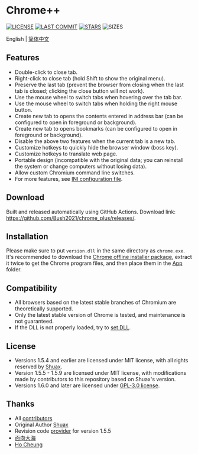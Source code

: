 # Chrome++
[![LICENSE](https://img.shields.io/badge/License-GPL--3.0--only-blue.svg?style=for-the-badge&logo=github "LICENSE")](https://github.com/Bush2021/chrome_plus/blob/main/LICENSE) [![LAST COMMIT](https://img.shields.io/github/last-commit/Bush2021/chrome_plus?color=blue&logo=github&style=for-the-badge "LAST COMMIT")](https://github.com/Bush2021/chrome_plus/commits/main)  [![STARS](https://img.shields.io/github/stars/Bush2021/chrome_plus?color=brightgreen&logo=github&style=for-the-badge "STARS")](https://github.com/Bush2021/chrome_plus/stargazers) ![SIZES](https://img.shields.io/github/languages/code-size/Bush2021/chrome_plus?color=brightgreen&logo=github&style=for-the-badge "SIZES")

English | [简体中文](README_CN.md)

## Features
* Double-click to close tab.
* Right-click to close tab (hold Shift to show the original menu).
* Preserve the last tab (prevent the browser from closing when the last tab is closed; clicking the close button will not work).
* Use the mouse wheel to switch tabs when hovering over the tab bar.
* Use the mouse wheel to switch tabs when holding the right mouse button.
* Create new tab to opens the contents entered in address bar (can be configured to open in foreground or background).
* Create new tab to opens bookmarks (can be configured to open in foreground or background).
* Disable the above two features when the current tab is a new tab.
* Customize hotkeys to quickly hide the browser window (boss key).
* Customize hotkeys to translate web page.
* Portable design (incompatible with the original data; you can reinstall the system or change computers without losing data).
* Allow custom Chromium command line switches.
* For more features, see [INI configuration file](src/chrome++.ini).

## Download
Built and released automatically using GitHub Actions. Download link: https://github.com/Bush2021/chrome_plus/releases/.

## Installation
Please make sure to put `version.dll` in the same directory as `chrome.exe`. It's recommended to download the [Chrome offline installer package](https://github.com/Bush2021/chrome_installer), extract it twice to get the Chrome program files, and then place them in the [App](https://github.com/Bush2021/chrome_plus/releases/latest) folder.

## Compatibility
* All browsers based on the latest stable branches of Chromium are theoretically supported.
* Only the latest stable version of Chrome is tested, and maintenance is not guaranteed.
* If the DLL is not properly loaded, try to [set DLL](https://github.com/Bush2021/setdll/).

## License
* Versions 1.5.4 and earlier are licensed under MIT license, with all rights reserved by [Shuax](https://github.com/shuax/).
* Version 1.5.5 - 1.5.9 are licensed under MIT license, with modifications made by contributors to this repository based on Shuax's version.
* Versions 1.6.0 and later are licensed under [GPL-3.0 license](LICENSE).

## Thanks
* All [contributors](https://github.com/Bush2021/chrome_plus/graphs/contributors)
* Original Author [Shuax](https://github.com/shuax/)
* Revision code [provider](https://forum.ru-board.com/topic.cgi?forum=5&topic=51073&start=620&limit=1&m=1#1) for version 1.5.5
* [面向大海](https://github.com/mxdh/)
* [Ho Cheung](https://github.com/gz83/)